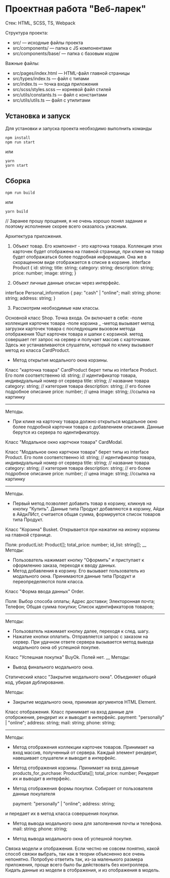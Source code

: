 # Проектная работа "Веб-ларек"

Стек: HTML, SCSS, TS, Webpack

Структура проекта:
- src/ — исходные файлы проекта
- src/components/ — папка с JS компонентами
- src/components/base/ — папка с базовым кодом

Важные файлы:
- src/pages/index.html — HTML-файл главной страницы
- src/types/index.ts — файл с типами
- src/index.ts — точка входа приложения
- src/scss/styles.scss — корневой файл стилей
- src/utils/constants.ts — файл с константами
- src/utils/utils.ts — файл с утилитами

## Установка и запуск
Для установки и запуска проекта необходимо выполнить команды

```
npm install
npm run start
```

или

```
yarn
yarn start
```
## Сборка

```
npm run build
```

или

```
yarn build
```

// Заранее прошу прощения, я не очень хорошо понял задание и поэтому исполнение скорее всего оказалось ужасным. 

Архитектура приложения.

1. Объект товар. Его компонент - это карточка товара. Коллекция этих карточек будет отображена на главной странице, при клике на товар будет отображаться более подробная информация. Она же в скоращенном виде отображается в списке в корзине.
interface Product {
    id: string;
    title: string;
    category: string;
    description: string;
    price: number;
    image: string;
}


2. Объект личные данные описан через интерфейс.


interface Personal_information {
    pay: "cash" | "online";
    mail: string;
    phone: string;
    address: string;
}


3. Рассмотрим необходимые нам классы.

Основной класс Shop. Точка входа.
Он включает в себя:
-поле коллекция карточек товара
-поле корзина
_
-метод вызывает метод загрузки карточек товара с последующим вызовом метода отображения 10шт карточек товара и шапки с корзиной.
метод совершает гет запрос на сервер и получает массив с карточками. Здесь же устанавливаются слушатели, который по клику вызывают метод из класса CardProduct.
- Метод открытия модального окна корзины.



Класс "карточка товара" CardProduct берет типы из interface Product.
Его поля соответственно 
 id: string;  // идентификатор товара, индивидуальный номер от сервера
 title: string;  // название товара
 category: string;  // категория товара
 description: string;  // его более подробное описание
 price: number; // цена
 image: string; //ссылка на картинку
 _____
 Методы.
 - При клике на карточку товара должно открыться модальное окно более подробной карточки товара с добавлением описания. Данные берутся из сервера по идентификатору.


Класс "Модальное окно картчоки товара" CardModal.

Класс "Модальное окно картчоки товара" берет типы из interface Product.
Его поля соответственно 
 id: string;  // идентификатор товара, индивидуальный номер от сервера
 title: string;  // название товара
 category: string;  // категория товара
 description: string;  // его более подробное описание
 price: number; // цена
 image: string; //ссылка на картинку

 _____
 Методы.
 - Первый метод позволяет добавить товар в корзину, кликнув на кнопку "Купить". Данные типа Продукт добавляются в корзину, Айди в АйдиЛИст, считается общая сумма, формируется список товаров типа Продукт.


Класс "Корзина" Busket. Открывается при нажатии на иконку корзины на главной странице.

 Поля:
    productList: Product[];
    total_price: number;
    id_list: string[];
 __
 Методы:
- Пользователь нажимает кнопку "Оформить" и приступает к оформлению заказа, переходя к вводу данных.
- Метод добавления в корзину. Его вызывает пользователь из модального окна. Принимаются данные типа Продукт и переопределяются поля класса.


Класс "Форма ввода данных" Order.

Поля:
 Выбор способа оплаты;
 Адрес доставки;
 Электоронная почта;
 Телефон;
 Общая сумма покупки;
 Список идентификаторов товаров;

 ____
 Методы:
 - Пользователь нажимает кнопку далее, переходя к след. шагу.
 - Нажатие кнопки оплатить. Отправляется запрос с заказом на сервер. При удачном ответе сервера вызывается метод вывода модального окна об успешной покупке.

Класс "Успешная покупка" BuyOk.
Полей нет.
__
Методы:
- Вывод финального модального окна.

 Статический класс "Закрытие модального окна".
 Объединяет общий код, убирая дублирование.

 Методы:
 - Закрытие модального окна, принимая аргументов HTML Element.



 Класс отображения. 
 Класс принимает на вход данные для отоброжения, рендерит их и выводит в интерфейс.
    payment: "personally" | "online";
    address: string;
    mail: string;
    phone: string;
 ___
 Методы:
 - Метод отображения коллекции карточек товаров. Принимает на вход массив, полученный от сервера. Каждый элемент рендерит, навешивает слушатели и выводит в интерфейс. 
 - Метод отображения корзины. Принимает на вход данные 
    products_for_purchase: ProductData[];
    total_price: number;
 Рендерит их и выводит в интерфейс.
 - Метод отображения формы покупки.
 Собирает от пользователя данные покупателя
 
    payment: "personally" | "online";
    address: string;
    
  и передает их в метод класса совершения покупки.
  - Метод вывода модального окна для заполвнения почты и телефона.
    mail: string;
    phone: string;

  - Метод вывода модального окна об успешной покупке.


  Связка модели и отображения. 
  Если честно не совсем понятно, какой способ связки выбрать, так как в теории объясненно все очень непонятно. Попробую ответить так, из-за маленького размера приложения, проще всего было бы действовать без контроллера. Кидать данные из модели в отображения, и из отображения в модель. 


    